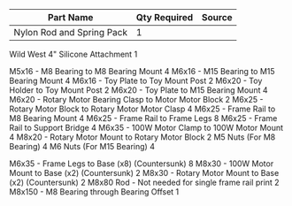 
| Part Name | Qty Required | Source |
|-----------|--------------|--------|
|Nylon Rod and Spring Pack|1||
Wild West 4" Silicone Attachment	1
	
M5x16 - M8 Bearing to M8 Bearing Mount	4
M6x16 - M15 Bearing to M15 Bearing Mount	4
M6x16 - Toy Plate to Toy Mount Post	2
M6x20 - Toy Holder to Toy Mount Post	2
M6x20 - Toy Plate to M15 Bearing Mount	4
M6x20 - Rotary Motor Bearing Clasp to Motor Motor Block	2
M6x25 - Rotary Motor Block to Rotary Motor Motor Clasp	4
M6x25 - Frame Rail to M8 Bearing Mount	4
M6x25 - Frame Rail to Frame Legs	8
M6x25 - Frame Rail to Support Bridge	4
M6x35 - 100W Motor Clamp to 100W Motor Mount	4
M8x20 - Rotary Motor Mount to Rotary Motor Block	2
M5 Nuts (For M8 Bearing)	4
M6 Nuts (For M15 Bearing)	4
	
M6x35 - Frame Legs to Base (x8) (Countersunk)	8
M8x30 - 100W Motor Mount to Base (x2) (Countersunk)	2
M8x30 - Rotary Motor Mount to Base (x2) (Countersunk)	2
M8x80 Rod - Not needed for single frame rail print	2
M8x150 - M8 Bearing through Bearing Offset	1
